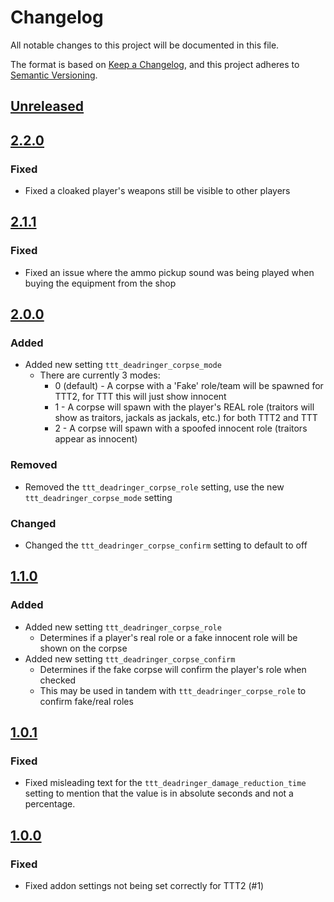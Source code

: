 # Changelog

All notable changes to this project will be documented in this file.

The format is based on [Keep a Changelog](https://keepachangelog.com/en/1.0.0/),
and this project adheres to [Semantic Versioning](https://semver.org/spec/v2.0.0.html).

## [Unreleased]

## [2.2.0]

### Fixed
- Fixed a cloaked player's weapons still be visible to other players

## [2.1.1]

### Fixed
- Fixed an issue where the ammo pickup sound was being played when buying the equipment from the shop

## [2.0.0]

### Added
- Added new setting `ttt_deadringer_corpse_mode`
    - There are currently 3 modes:
        * 0 (default) - A corpse with a 'Fake' role/team will be spawned for TTT2, for TTT this will just show innocent
        * 1 - A corpse will spawn with the player's REAL role (traitors will show as traitors, jackals as jackals, etc.) for both TTT2 and TTT
        * 2 - A corpse will spawn with a spoofed innocent role (traitors appear as innocent)

### Removed
- Removed the `ttt_deadringer_corpse_role` setting, use the new `ttt_deadringer_corpse_mode` setting

### Changed
- Changed the `ttt_deadringer_corpse_confirm` setting to default to off

## [1.1.0]

### Added
- Added new setting `ttt_deadringer_corpse_role`
    - Determines if a player's real role or a fake innocent role will be shown on the corpse
- Added new setting `ttt_deadringer_corpse_confirm`
    - Determines if the fake corpse will confirm the player's role when checked
    - This may be used in tandem with `ttt_deadringer_corpse_role` to confirm fake/real roles

## [1.0.1]

### Fixed
- Fixed misleading text for the `ttt_deadringer_damage_reduction_time` setting to mention that the value is in absolute seconds and not a percentage.

## [1.0.0]

### Fixed
- Fixed addon settings not being set correctly for TTT2 (#1)

[Unreleased]: https://github.com/gmod-workshop/ttt-deadringer/compare/2.2.0...HEAD
[2.2.0]: https://github.com/gmod-workshop/ttt-deadringer/compare/2.1.1...2.2.0
[2.1.1]: https://github.com/gmod-workshop/ttt-deadringer/compare/2.0.0...2.1.1
[2.0.0]: https://github.com/gmod-workshop/ttt-deadringer/compare/1.1.0...2.0.0
[1.1.0]: https://github.com/gmod-workshop/ttt-deadringer/compare/1.0.1...1.1.0
[1.0.1]: https://github.com/gmod-workshop/ttt-deadringer/compare/1.0.0...1.0.1
[1.0.0]: https://github.com/gmod-workshop/ttt-deadringer/releases/tag/1.0.0

